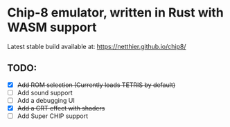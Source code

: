 # Chip-8 emulator, written in Rust with WASM support

Latest stable build available at: https://netthier.github.io/chip8/
## TODO:
- [x] ~~Add ROM selection (Currently loads TETRIS by default)~~
- [ ] Add sound support
- [ ] Add a debugging UI
- [x] ~~Add a CRT effect with shaders~~
- [ ] Add Super CHIP support